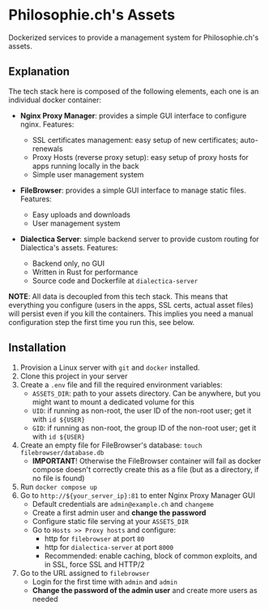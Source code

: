 # Philosophie.ch's Assets

Dockerized services to provide a management system for Philosophie.ch's assets.


## Explanation

The tech stack here is composed of the following elements, each one is an individual docker container:

- **Nginx Proxy Manager**: provides a simple GUI interface to configure nginx. Features:
    + SSL certificates management: easy setup of new certificates; auto-renewals
    + Proxy Hosts (reverse proxy setup): easy setup of proxy hosts for apps running locally in the back
    + Simple user management system

- **FileBrowser**: provides a simple GUI interface to manage static files. Features:
    + Easy uploads and downloads
    + User management system

- **Dialectica Server**: simple backend server to provide custom routing for Dialectica's assets. Features:
    + Backend only, no GUI
    + Written in Rust for performance
    + Source code and Dockerfile at `dialectica-server`


**NOTE**: All data is decoupled from this tech stack. This means that everything you configure (users in the apps, SSL certs, actual asset files) will persist even if you kill the containers. This implies you need a manual configuration step the first time you run this, see below.


## Installation

1. Provision a Linux server with `git` and `docker` installed.
2. Clone this project in your server
3. Create a `.env` file and fill the required environment variables:
    + `ASSETS_DIR`: path to your assets directory. Can be anywhere, but you might want to mount a dedicated volume for this
    + `UID`: if running as non-root, the user ID of the non-root user; get it with `id ${USER}`
    + `GID`: if running as non-root, the group ID of the non-root user; get it with `id ${USER}`
4. Create an empty file for FileBrowser's database: `touch filebrowser/database.db`
    - **IMPORTANT**! Otherwise the FileBrowser container will fail as docker compose doesn't correctly create this as a file (but as a directory, if no file is found)
5. Run `docker compose up`
6. Go to `http://${your_server_ip}:81` to enter Nginx Proxy Manager GUI
    + Default credentials are `admin@example.ch` and `changeme`
    + Create a first admin user and **change the password**
    + Configure static file serving at your `ASSETS_DIR`
    + Go to `Hosts >> Proxy hosts` and configure:
        - http for `filebrowser` at port `80`
        - http for `dialectica-server` at port `8000`
        - Recommended: enable caching, block of common exploits, and in SSL, force SSL and HTTP/2
7. Go to the URL assigned to `filebrowser`
    + Login for the first time with `admin` and `admin`
    + **Change the password of the admin user** and create more users as needed